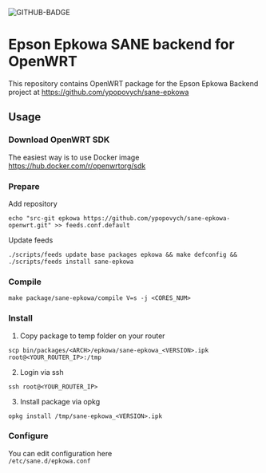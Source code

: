 ![GITHUB-BADGE](https://github.com/ypopovych/sane-epkowa-openwrt/actions/workflows/build.yml/badge.svg)
# Epson Epkowa SANE backend for OpenWRT
This repository contains OpenWRT package for the Epson Epkowa Backend project at https://github.com/ypopovych/sane-epkowa
## Usage
### Download OpenWRT SDK
The easiest way is to use Docker image\
https://hub.docker.com/r/openwrtorg/sdk
### Prepare
Add repository
```
echo "src-git epkowa https://github.com/ypopovych/sane-epkowa-openwrt.git" >> feeds.conf.default
```

Update feeds
```
./scripts/feeds update base packages epkowa && make defconfig && ./scripts/feeds install sane-epkowa
```
### Compile
```
make package/sane-epkowa/compile V=s -j <CORES_NUM>
```

### Install
1) Copy package to temp folder on your router
```
scp bin/packages/<ARCH>/epkowa/sane-epkowa_<VERSION>.ipk root@<YOUR_ROUTER_IP>:/tmp
```
2) Login via ssh
```
ssh root@<YOUR_ROUTER_IP>
```
3) Install package via opkg
```
opkg install /tmp/sane-epkowa_<VERSION>.ipk
```

### Configure
You can edit configuration here\
```/etc/sane.d/epkowa.conf```

